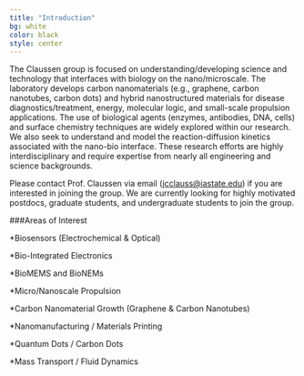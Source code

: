 ```yaml
---
title: "Introduction"
bg: white
color: black
style: center
---
```


The Claussen group is focused on understanding/developing science and technology that interfaces with biology on the nano/microscale. The laboratory develops carbon nanomaterials (e.g., graphene, carbon nanotubes, carbon dots) and hybrid nanostructured materials for disease diagnostics/treatment, energy, molecular logic, and small-scale propulsion applications. The use of biological agents (enzymes, antibodies, DNA, cells) and surface chemistry techniques are widely explored within our research. We also seek to understand and model the reaction-diffusion kinetics associated with the nano-bio interface. These research efforts are highly interdisciplinary and require expertise from nearly all engineering and science backgrounds.

Please contact Prof. Claussen via email (jcclauss@iastate.edu) if you are interested in joining the group. We are currently looking for highly motivated postdocs, graduate students, and undergraduate students to join the group.

###Areas of Interest

*Biosensors (Electrochemical & Optical)

*Bio-Integrated Electronics

*BioMEMS and BioNEMs

*Micro/Nanoscale Propulsion

*Carbon Nanomaterial Growth (Graphene & Carbon Nanotubes)

*Nanomanufacturing / Materials Printing

*Quantum Dots / Carbon Dots

*Mass Transport / Fluid Dynamics


